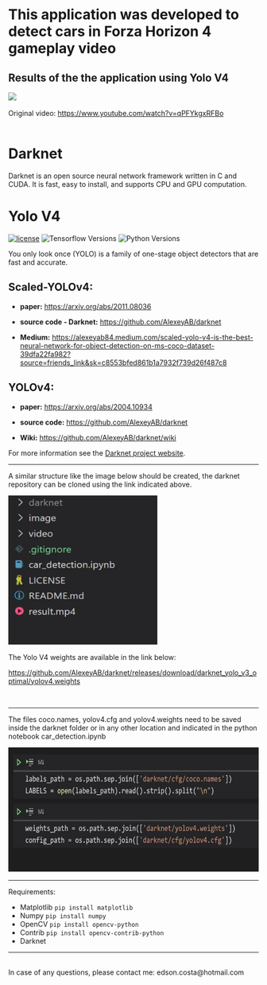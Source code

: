 # This application was developed to detect cars in Forza Horizon 4 gameplay video

## Results of the the application using Yolo V4
![](image/Project_Name.gif)

Original video: https://www.youtube.com/watch?v=qPFYkgxRFBo
<br>
<br>

# Darknet #
Darknet is an open source neural network framework written in C and CUDA. It is fast, easy to install, and supports CPU and GPU computation.

# Yolo V4 #

[![license](https://img.shields.io/github/license/mashape/apistatus.svg)](LICENSE)
![Tensorflow Versions](https://img.shields.io/badge/TensorFlow-2.x-blue.svg)
![Python Versions](https://img.shields.io/badge/python-3.6%20|%203.7%20|%203.8-%23EBBD68.svg)


You only look once (YOLO) is a family of one-stage object detectors that are fast and accurate. 

## Scaled-YOLOv4: 

* **paper:** https://arxiv.org/abs/2011.08036

* **source code - Darknet:** https://github.com/AlexeyAB/darknet

* **Medium:** https://alexeyab84.medium.com/scaled-yolo-v4-is-the-best-neural-network-for-object-detection-on-ms-coco-dataset-39dfa22fa982?source=friends_link&sk=c8553bfed861b1a7932f739d26f487c8

## YOLOv4:

* **paper:** https://arxiv.org/abs/2004.10934

* **source code:** https://github.com/AlexeyAB/darknet

* **Wiki:** https://github.com/AlexeyAB/darknet/wiki


For more information see the [Darknet project website](http://pjreddie.com/darknet).

___

A similar structure like the image below should be created, the darknet repository can be cloned using the link indicated above.

<img src="image/dir.jpg" width="300" height="300"/>


The Yolo V4 weights are available in the link below:

https://github.com/AlexeyAB/darknet/releases/download/darknet_yolo_v3_optimal/yolov4.weights

<br>

___
The files coco.names, yolov4.cfg and yolov4.weights need to be saved inside the darknet folder or in any other location and indicated in the python notebook car_detection.ipynb

<img src="image/paths.jpg" width="600" height="250"/>

___
Requirements:

- Matplotlib `pip install matplotlib`
- Numpy `pip install numpy`
- OpenCV `pip install opencv-python`
- Contrib `pip install opencv-contrib-python`
- Darknet 
___

<br>
In case of any questions, please contact me: edson.costa@hotmail.com